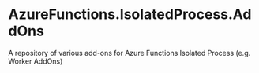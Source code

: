 # AzureFunctions.IsolatedProcess.AddOns
A repository of various add-ons for Azure Functions Isolated Process (e.g. Worker AddOns)
